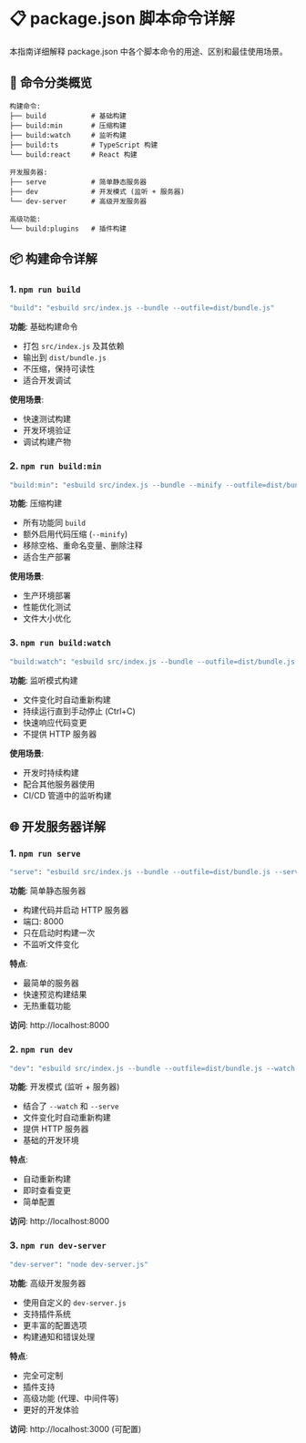 # 📋 package.json 脚本命令详解

本指南详细解释 package.json 中各个脚本命令的用途、区别和最佳使用场景。

## 🎯 命令分类概览

```
构建命令:
├── build           # 基础构建
├── build:min       # 压缩构建
├── build:watch     # 监听构建
├── build:ts        # TypeScript 构建
└── build:react     # React 构建

开发服务器:
├── serve           # 简单静态服务器
├── dev             # 开发模式 (监听 + 服务器)
└── dev-server      # 高级开发服务器

高级功能:
└── build:plugins   # 插件构建
```

## 📦 构建命令详解

### 1. `npm run build`
```bash
"build": "esbuild src/index.js --bundle --outfile=dist/bundle.js"
```

**功能**: 基础构建命令
- 打包 `src/index.js` 及其依赖
- 输出到 `dist/bundle.js`
- 不压缩，保持可读性
- 适合开发调试

**使用场景**:
- 快速测试构建
- 开发环境验证
- 调试构建产物

### 2. `npm run build:min`
```bash
"build:min": "esbuild src/index.js --bundle --minify --outfile=dist/bundle.min.js"
```

**功能**: 压缩构建
- 所有功能同 `build`
- 额外启用代码压缩 (`--minify`)
- 移除空格、重命名变量、删除注释
- 适合生产部署

**使用场景**:
- 生产环境部署
- 性能优化测试
- 文件大小优化

### 3. `npm run build:watch`
```bash
"build:watch": "esbuild src/index.js --bundle --outfile=dist/bundle.js --watch"
```

**功能**: 监听模式构建
- 文件变化时自动重新构建
- 持续运行直到手动停止 (Ctrl+C)
- 快速响应代码变更
- 不提供 HTTP 服务器

**使用场景**:
- 开发时持续构建
- 配合其他服务器使用
- CI/CD 管道中的监听构建

## 🌐 开发服务器详解

### 1. `npm run serve`
```bash
"serve": "esbuild src/index.js --bundle --outfile=dist/bundle.js --serve=8000"
```

**功能**: 简单静态服务器
- 构建代码并启动 HTTP 服务器
- 端口: 8000
- 只在启动时构建一次
- 不监听文件变化

**特点**:
- 最简单的服务器
- 快速预览构建结果
- 无热重载功能

**访问**: http://localhost:8000

### 2. `npm run dev`
```bash
"dev": "esbuild src/index.js --bundle --outfile=dist/bundle.js --watch --serve=8000"
```

**功能**: 开发模式 (监听 + 服务器)
- 结合了 `--watch` 和 `--serve`
- 文件变化时自动重新构建
- 提供 HTTP 服务器
- 基础的开发环境

**特点**:
- 自动重新构建
- 即时查看变更
- 简单配置

**访问**: http://localhost:8000

### 3. `npm run dev-server`
```bash
"dev-server": "node dev-server.js"
```

**功能**: 高级开发服务器
- 使用自定义的 `dev-server.js`
- 支持插件系统
- 更丰富的配置选项
- 构建通知和错误处理

**特点**:
- 完全可定制
- 插件支持
- 高级功能 (代理、中间件等)
- 更好的开发体验

**访问**: http://localhost:3000 (可配置)
